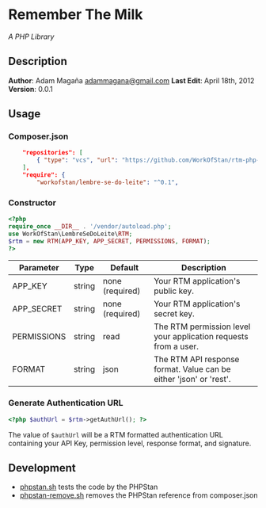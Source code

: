 # Remember The Milk

_A PHP Library_

## Description

**Author**: Adam Magaña <adammagana@gmail.com>
**Last Edit**: April 18th, 2012
**Version**: 0.0.1

## Usage

### Composer.json

```json
    "repositories": [
        { "type": "vcs", "url": "https://github.com/WorkOfStan/rtm-php-library" }
    ],
    "require": {
        "workofstan/lembre-se-do-leite": "^0.1",
```

### Constructor

```php
<?php
require_once __DIR__ . '/vendor/autoload.php';
use WorkOfStan\LembreSeDoLeite\RTM;
$rtm = new RTM(APP_KEY, APP_SECRET, PERMISSIONS, FORMAT);
?>
```

| Parameter | Type | Default | Description |
| --------- | ----- | ---- | ---- |
| APP_KEY | string | none (required) | Your RTM application's public key. |
| APP_SECRET | string | none (required) | Your RTM application's secret key. |
| PERMISSIONS | string | read | The RTM permission level your application requests from a user. |
| FORMAT | string | json | The RTM API response format. Value can be either 'json' or 'rest'. |

### Generate Authentication URL

```php
<?php $authUrl = $rtm->getAuthUrl(); ?>
```

The value of `$authUrl` will be a RTM formatted authentication URL containing your API Key, permission level, response format, and signature.

## Development

- [phpstan.sh](./phpstan.sh) tests the code by the PHPStan
- [phpstan-remove.sh](./phpstan-remove.sh) removes the PHPStan reference from composer.json
